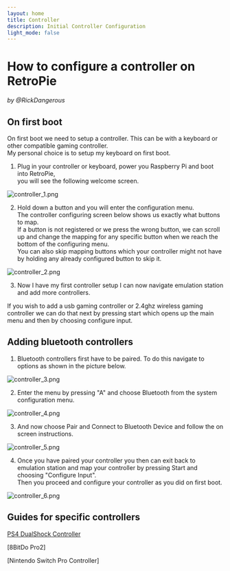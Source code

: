 ```yaml
---
layout: home
title: Controller
description: Initial Controller Configuration
light_mode: false
---
```


# How to configure a controller on RetroPie  
_by @RickDangerous_

## On first boot

On first boot we need to setup a controller. This can be with a keyboard or other compatible gaming controller.  
My personal choice is to setup my keyboard on first boot.

1. Plug in your controller or keyboard, power you Raspberry Pi and boot into RetroPie,  
you will see the following welcome screen.

![controller_1.png](../../../assets/guides/controller/controller_1.png "RetroPie Welcome Screen")

2. Hold down a button and you will enter the configuration menu.  
The controller configuring screen below shows us exactly what buttons to map.  
If a button is not registered or we press the wrong button, we can scroll up and
change the mapping for any specific button when we reach the bottom of the
configuring menu.  
You can also skip mapping buttons which your controller might not have by holding any already configured button to skip it.

![controller_2.png](../../../assets/guides/controller/controller_2.png "Controller Configuration Menu")

3. Now I have my first controller setup I can now navigate emulation station and add more controllers.

If you wish to add a usb gaming controller or 2.4ghz wireless gaming
controller we can do that next by pressing start which opens up the main
menu and then by choosing configure input.

## Adding bluetooth controllers

1. Bluetooth controllers first have to be paired. To do this navigate to options as shown in the picture below.

![controller_3.png](../../../assets/guides/controller/controller_3.png "RetroPie Options Screen")

2. Enter the menu by pressing "A" and choose Bluetooth from the system configuration menu.

![controller_4.png](../../../assets/guides/controller/controller_4.png "System Configuration Menu")

3. And now choose Pair and Connect to Bluetooth Device and follow the on screen instructions.

![controller_5.png](../../../assets/guides/controller/controller_5.png "Configure Bluetooth Devices")

4. Once you have paired your controller you then can exit back to emulation station and map your controller by pressing Start and choosing "Configure Input".  
Then you proceed and configure your controller as you did on first boot.

![controller_6.png](../../../assets/guides/controller/controller_6.png "A random Picture of a random controller")

## Guides for specific controllers

[PS4 DualShock Controller](ps4_dualshock.md)

[8BitDo Pro2]

[Nintendo Switch Pro Controller]
